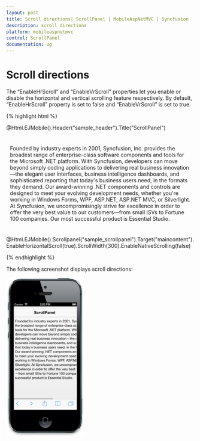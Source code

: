 ```yaml
---
layout: post
title: Scroll directions| ScrollPanel | MobileAspNetMVC | Syncfusion
description: scroll directions
platform: mobileaspnetmvc
control: ScrollPanel
documentation: ug
---
```


# Scroll directions

The “EnableHrScroll” and “EnableVrScroll” properties let you enable or disable the horizontal and vertical scrolling feature respectively. By default, “EnableHrScroll” property is set to false and “EnableVrScroll” is set to true. 

{% highlight html %}

@Html.EJMobile().Header("sample_header").Title("ScrollPanel")

<div id="maincontent" style="padding:10px">

<div>

Founded by industry experts in 2001, Syncfusion, Inc. provides the broadest range of enterprise-class software components and tools for the Microsoft .NET platform. With Syncfusion, developers can move beyond simply coding applications to delivering real business innovation—the elegant user interfaces, business intelligence dashboards, and sophisticated reporting that today's business users need, in the formats they demand. Our award-winning .NET components and controls are designed to meet your evolving development needs, whether you're working in Windows Forms, WPF, ASP.NET, ASP.NET MVC, or Silverlight. At Syncfusion, we uncompromisingly strive for excellence in order to offer the very best value to our customers—from small ISVs to Fortune 100 companies. Our most successful product is Essential Studio.



</div>

</div> 

@Html.EJMobile().Scrollpanel("sample_scrollpanel").Target("maincontent").EnableHorizontalScroll(true).ScrollWidth(300).EnableNativeScrolling(false)


{% endhighlight %}

The following screenshot displays scroll directions:

![](Scroll-directions_images/Scroll-directions_img1.png)



